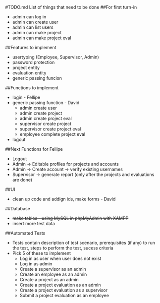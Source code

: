 #TODO.md
List of things that need to be done
##For first turn-in
 * admin can log in
 * admin can create user
 * admin can list users
 * admin can make project
 * admin can make project eval

##Features to implement
 * usertyping (Employee, Supervisor, Admin)
 * password protection
 * project entity
 * evaluation entity
 * generic passing funcion

##Functions to implement
 * login - Fellipe
 * generic passing function - David
   * admin create user
   * admin create project
   * admin create project eval
   * supervisor create project
   * supervisor create project eval
   * employee complete project eval
 * logout
 
 ##Next Functions for Fellipe
  * Logout
  * Admin -> Editable profiles for projects and accounts
  * Admin -> Create account -> verify existing usernames
  * Supervisor -> generate report (only after the projects and evaluations are done)

 ##UI
  * clean up code and addign ids, make forms - David

##Database
 * ~~make tables - using MySQL in phpMyAdmin with XAMPP~~ 
 * insert more test data

##Automated Tests
 * Tests contain description of test scenario, prerequisites (if any) to run the test, steps to perform the test, sucess criteria
 * Pick 5 of these to implement
   * Log in as user when user does not exist
   * Log in as admin
   * Create a supervisor as an admin
   * Create an employee as an admin
   * Create a project as an admin
   * Create a project evaluation as an admin
   * Create a project evaluation as a supervisor
   * Submit a project evaluation as an employee

